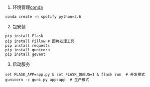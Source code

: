 1. 环境管理[conda](https://docs.conda.io/en/latest/)
```
conda create -n spotify python=3.6
```
2. 包安装
```
pip install Flask   
pip install Pillow # 图片处理工具
pip install requests
pip install gunicorn
pip install gevent
```
3. 启动服务
```
set FLASK_APP=app.py & set FLASK_DEBUG=1 & flask run  # 开发模式
gunicorn -c guni.py app:app  # 生产模式

```